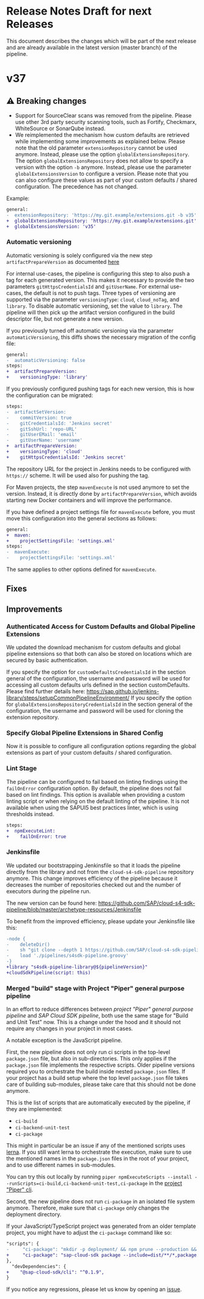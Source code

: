 # Release Notes Draft for next Releases

This document describes the changes which will be part of the next release and are already available in the latest version (master branch) of the pipeline.

# v37

## :warning: Breaking changes

- Support for SourceClear scans was removed from the pipeline.
  Please use other 3rd party security scanning tools, such as Fortify, Checkmarx, WhiteSource or SonarQube instead.
- We reimplemented the mechanism how custom defaults are retrieved while implementing some improvements as explained below.
  Please note that the old parameter `extensionRepository` cannot be used anymore.
  Instead, please use the option `globalExtensionsRepository`.
  The option `globalExtensionsRepository` does not allow to specify a version with the option `-b` anymore.
  Instead, please use the parameter `globalExtensionsVersion` to configure a version.
  Please note that you can also configure these values as part of your custom defaults / shared configuration.
  The precedence has not changed.

Example:

```diff
general:
-  extensionRepository: 'https://my.git.example/extensions.git -b v35'
+  globalExtensionsRepository: 'https://my.git.example/extensions.git'
+  globalExtensionsVersion: 'v35'
```

### Automatic versioning

Automatic versioning is solely configured via the new step `artifactPrepareVersion` as documented [here](https://sap.github.io/jenkins-library/steps/artifactPrepareVersion/)

For internal use-cases, the pipeline is configuring this step to also push a tag for each generated version.
This makes it necessary to provide the two parameters `gitHttpsCredentialsId` and `gitUserName`.
For external use-cases, the default is not to push tags.
Three types of versioning are supported via the parameter `versioningType`: `cloud`, `cloud_noTag`, and `library`.
To disable automatic versioning, set the value to `library`.
The pipeline will then pick up the artifact version configured in the build descriptor file, but not generate a new version.

If you previously turned off automatic versioning via the parameter `automaticVersioning`, this diffs shows the necessary migration of the config file:

```diff
general:
-  automaticVersioning: false
steps:
+  artifactPrepareVersion:
+    versioningType: 'library'
```

If you previously configured pushing tags for each new version, this is how the configuration can be migrated:

```diff
steps:
-  artifactSetVersion:
-    commitVersion: true
-    gitCredentialsId: 'Jenkins secret'
-    gitSshUrl: 'repo-URL'
-    gitUserEMail: 'email'
-    gitUserName: 'username'
+  artifactPrepareVersion:
+    versioningType: 'cloud'
+    gitHttpsCredentialsId: 'Jenkins secret'
```

The repository URL for the project in Jenkins needs to be configured with `https://` scheme.
It will be used also for pushing the tag.

For Maven projects, the step `mavenExecute` is not used anymore to set the version.
Instead, it is directly done by `artifactPrepareVersion`, which avoids starting new Docker containers and will improve the performance.

If you have defined a project settings file for `mavenExecute` before, you must move this configuration into the general sections as follows:

```diff
general:
+  maven:
+    projectSettingsFile: 'settings.xml'
steps:
-  mavenExecute:
-    projectSettingsFile: 'settings.xml'
```

The same applies to other options defined for `mavenExecute`.

## Fixes

## Improvements

### Authenticated Access for Custom Defaults and Global Pipeline Extensions

We updated the download mechanism for custom defaults and global pipeline extensions so that both can also be stored on
locations which are secured by basic authentication.

If you specify the option for `customDefaultsCredentialsId` in the section general of the configuration, the username and password will be used for accessing all custom defaults urls defined in the section customDefaults.
Please find further details here: https://sap.github.io/jenkins-library/steps/setupCommonPipelineEnvironment/
If you specify the option for `globalExtensionsRepositoryCredentialsId` in the section general of the configuration, the username and password will be used for cloning the extension repository.

### Specify Global Pipeline Extensions in Shared Config

Now it is possible to configure all configuration options regarding the global extensions as part of your custom defaults / shared configuration.

### Lint Stage

The pipeline can be configured to fail based on linting findings using the `failOnError` configuration option. 
By default, the pipeline does not fail based on lint findings.
This option is available when providing a custom linting script or when relying on the default linting of the pipeline.
It is not available when using the SAPUI5 best practices linter, which is using thresholds instead.

```diff
steps:
+  npmExecuteLint:
+    failOnError: true
```

### Jenkinsfile

We updated our bootstrapping Jenkinsfile so that it loads the pipeline directly from the library and not from the `cloud-s4-sdk-pipeline` repository anymore.
This change improves efficiency of the pipeline because it decreases the number of repositories checked out and the number of executors during the pipeline run.

The new version can be found here: https://github.com/SAP/cloud-s4-sdk-pipeline/blob/master/archetype-resources/Jenkinsfile

To benefit from the improved efficiency, please update your Jenkinsfile like this:

```diff
-node {
-    deleteDir()
-    sh "git clone --depth 1 https://github.com/SAP/cloud-s4-sdk-pipeline.git -b ${pipelineVersion} pipelines"
-    load './pipelines/s4sdk-pipeline.groovy'
-}
+library "s4sdk-pipeline-library@${pipelineVersion}"
+cloudSdkPipeline(script: this)
```

### Merged "build" stage with Project "Piper" general purpose pipeline

In an effort to reduce differences between _project "Piper" general purpose pipeline_ and _SAP Cloud SDK pipeline_, both use the same stage for "Build and Unit Test" now.
This is a change under the hood and it should not require any changes in your project in most cases.

A notable exception is the JavaScript pipeline.

First, the new pipeline does not only run ci scripts in the top-level `package.json` file, but also in sub-directories.
This only applies if the `package.json` file implements the respective scripts.
Older pipeline versions required you to orchestrate the build inside nested `package.json` files.
If your project has a build setup where the top level `package.json` file takes care of building sub-modules, please take care that this should not be done anymore.

This is the list of scripts that are automatically executed by the pipeline, if they are implemented:

- `ci-build`
- `ci-backend-unit-test`
- `ci-package`

This might in particular be an issue if any of the mentioned scripts uses [lerna](https://lerna.js.org/).
If you still want lerna to orchestrate the execution, make sure to use the mentioned names in the `package.json` files in the root of your project, and to use different names in sub-modules.

You can try this out locally by running `piper npmExecuteScripts --install --runScripts=ci-build,ci-backend-unit-test,ci-package` in the [project "Piper" cli](https://sap.github.io/jenkins-library/cli/).

Second, the new pipeline does not run `ci-package` in an isolated file system anymore.
Therefore, make sure that `ci-package` only changes the deployment directory.

If your JavaScript/TypeScript project was generated from an older template project, you might have to adjust the `ci-package` command like so:

```diff
"scripts": {
-     "ci-package": "mkdir -p deployment/ && npm prune --production && cp -r node_modules dist package.json package-lock.json frontend index.html deployment/",	
+     "ci-package": "sap-cloud-sdk package --include=dist/**/*,package.json,package-lock.json,frontend/**/*,index.html",
},
  "devDependencies": {
+    "@sap-cloud-sdk/cli": "^0.1.9",
}
```

If you notice any regressions, please let us know by opening an [issue](https://github.com/sap/cloud-s4-sdk-pipeline/issues).
